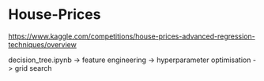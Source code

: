 # House-Prices
https://www.kaggle.com/competitions/house-prices-advanced-regression-techniques/overview

decision_tree.ipynb -> feature engineering
                    -> hyperparameter optimisation
                    -> grid search
